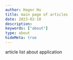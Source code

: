 ```yaml
---
author: Hager Hu
title: main page of articles
date: 2023-02-10
description:
keywords: ["about"]
type: about
hideMeta: true
---
```


article list about application
